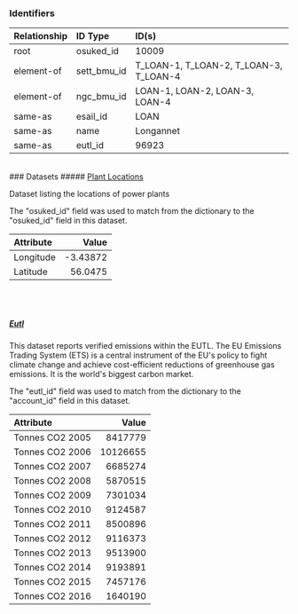 ### Identifiers

| Relationship   | ID Type     | ID(s)                                  |
|:---------------|:------------|:---------------------------------------|
| root           | osuked_id   | 10009                                  |
| element-of     | sett_bmu_id | T_LOAN-1, T_LOAN-2, T_LOAN-3, T_LOAN-4 |
| element-of     | ngc_bmu_id  | LOAN-1, LOAN-2, LOAN-3, LOAN-4         |
| same-as        | esail_id    | LOAN                                   |
| same-as        | name        | Longannet                              |
| same-as        | eutl_id     | 96923                                  |

<br>
### Datasets
##### <a href="https://raw.githubusercontent.com/OSUKED/Dictionary-Datasets/main/datasets/plant-locations/datapackage.json">Plant Locations</a>

Dataset listing the locations of power plants

The "osuked_id" field was used to match from the dictionary to the "osuked_id" field in this dataset.

| Attribute   |    Value |
|:------------|---------:|
| Longitude   | -3.43872 |
| Latitude    | 56.0475  |

<br><br>
##### <a href="https://raw.githubusercontent.com/OSUKED/Dictionary-Datasets/main/datasets/eutl/datapackage.json">Eutl</a>

This dataset reports verified emissions within the EUTL. The EU Emissions Trading System (ETS) is a central instrument of the EU's policy to fight climate change and achieve cost-efficient reductions of greenhouse gas emissions. It is the world's biggest carbon market.

The "eutl_id" field was used to match from the dictionary to the "account_id" field in this dataset.

| Attribute       |    Value |
|:----------------|---------:|
| Tonnes CO2 2005 |  8417779 |
| Tonnes CO2 2006 | 10126655 |
| Tonnes CO2 2007 |  6685274 |
| Tonnes CO2 2008 |  5870515 |
| Tonnes CO2 2009 |  7301034 |
| Tonnes CO2 2010 |  9124587 |
| Tonnes CO2 2011 |  8500896 |
| Tonnes CO2 2012 |  9116373 |
| Tonnes CO2 2013 |  9513900 |
| Tonnes CO2 2014 |  9193891 |
| Tonnes CO2 2015 |  7457176 |
| Tonnes CO2 2016 |  1640190 |
